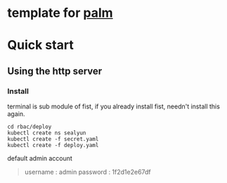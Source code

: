 # template for [palm](https://github.com/fanux/palm)


# Quick start
## Using the http server
### Install 

terminal is sub module of fist, if you already install fist, needn't install this again.

```
cd rbac/deploy
kubectl create ns sealyun
kubectl create -f secret.yaml
kubectl create -f deploy.yaml
```

default admin account

> username : admin
> password : 1f2d1e2e67df
